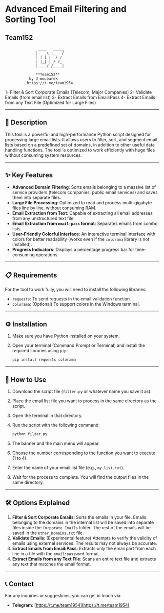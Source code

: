 # Advanced Email Filtering and Sorting Tool

## Team152

                   ____   _____ 
                  |  _ \ |__  / 
                  | | | |  / /  
                  | |_| | / /_  
                  |____/ /____| 

                  **Team152**
               by J-moubarek
              https://t.me/team1954
              
1- Filter & Sort Corporate Emails (Telecom, Major Companies)
2- Validate Emails (from email list)
3- Extract Emails from Email:Pass
4- Extract Emails from any Text File (Optimized for Large Files)

---

## 📝 Description

This tool is a powerful and high-performance Python script designed for processing large email lists. It allows users to filter, sort, and segment email lists based on a predefined set of domains, in addition to other useful data handling functions. The tool is optimized to work efficiently with huge files without consuming system resources.

---

## ✨ Key Features

- **Advanced Domain Filtering**: Sorts emails belonging to a massive list of service providers (telecom companies, public email services) and saves them into separate files.
- **Large File Processing**: Optimized to read and process multi-gigabyte files line by line, without consuming RAM.
- **Email Extraction from Text**: Capable of extracting all email addresses from any unstructured text file.
- **Email Extraction from `email:pass` format**: Separates emails from combo lists.
- **User-Friendly Colorful Interface**: An interactive terminal interface with colors for better readability (works even if the `colorama` library is not installed).
- **Progress Indicators**: Displays a percentage progress bar for time-consuming operations.

---

## 📋 Requirements

For the tool to work fully, you will need to install the following libraries:

- `requests`: To send requests in the email validation function.
- `colorama`: (Optional) To support colors in the Windows terminal.

---

## ⚙️ Installation

1.  Make sure you have Python installed on your system.
2.  Open your terminal (Command Prompt or Terminal) and install the required libraries using `pip`:

    ```bash
    pip install requests colorama
    ```

---

## 🚀 How to Use

1.  Download the script file (`filter.py` or whatever name you save it as).
2.  Place the email list file you want to process in the same directory as the script.
3.  Open the terminal in that directory.
4.  Run the script with the following command:

    ```bash
    python filter.py
    ```

5.  The banner and the main menu will appear.
6.  Choose the number corresponding to the function you want to execute (1 to 4).
7.  Enter the name of your email list file (e.g., `my_list.txt`).
8.  Wait for the process to complete. You will find the output files in the same directory.

---

## 🛠️ Options Explained

1.  **Filter & Sort Corporate Emails**: Sorts the emails in your file. Emails belonging to the domains in the internal list will be saved into separate files inside the `Corporate_Emails` folder. The rest of the emails will be saved in the `Other_Domains.txt` file.
2.  **Validate Emails**: (Experimental feature) Attempts to verify the validity of emails using external services. The results may not always be accurate.
3.  **Extract Emails from Email:Pass**: Extracts only the email part from each line in a file with the `email:password` format.
4.  **Extract Emails from any Text File**: Scans an entire text file and extracts any text that matches the email format.

---

## 📞 Contact

For any inquiries or suggestions, you can get in touch via:

- **Telegram**: [https://t.me/team1954](https://t.me/team1954)
